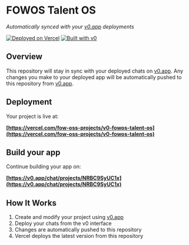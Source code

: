 # FOWOS Talent OS

*Automatically synced with your [v0.app](https://v0.app) deployments*

[![Deployed on Vercel](https://img.shields.io/badge/Deployed%20on-Vercel-black?style=for-the-badge&logo=vercel)](https://vercel.com/fow-oss-projects/v0-fowos-talent-os)
[![Built with v0](https://img.shields.io/badge/Built%20with-v0.app-black?style=for-the-badge)](https://v0.app/chat/projects/NRBC9SyUC1x)

## Overview

This repository will stay in sync with your deployed chats on [v0.app](https://v0.app).
Any changes you make to your deployed app will be automatically pushed to this repository from [v0.app](https://v0.app).

## Deployment

Your project is live at:

**[https://vercel.com/fow-oss-projects/v0-fowos-talent-os](https://vercel.com/fow-oss-projects/v0-fowos-talent-os)**

## Build your app

Continue building your app on:

**[https://v0.app/chat/projects/NRBC9SyUC1x](https://v0.app/chat/projects/NRBC9SyUC1x)**

## How It Works

1. Create and modify your project using [v0.app](https://v0.app)
2. Deploy your chats from the v0 interface
3. Changes are automatically pushed to this repository
4. Vercel deploys the latest version from this repository